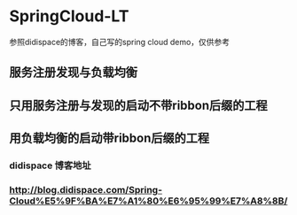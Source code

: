 # SpringCloud-LT
参照didispace的博客，自己写的spring cloud demo，仅供参考

## 服务注册发现与负载均衡
## 只用服务注册与发现的启动不带ribbon后缀的工程
## 用负载均衡的启动带ribbon后缀的工程

### didispace 博客地址
### http://blog.didispace.com/Spring-Cloud%E5%9F%BA%E7%A1%80%E6%95%99%E7%A8%8B/
